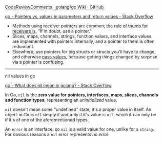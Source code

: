 [CodeReviewComments · golang/go Wiki · GitHub](https://github.com/golang/go/wiki/CodeReviewComments#receiver-type)

[go - Pointers vs. values in parameters and return values - Stack Overflow](https://stackoverflow.com/questions/23542989/pointers-vs-values-in-parameters-and-return-values)

- Methods using receiver pointers are common; [the rule of thumb for receivers is](https://github.com/golang/go/wiki/CodeReviewComments#receiver-type), "If in doubt, use a pointer."
- Slices, maps, channels, strings, function values, and interface values are implemented with pointers internally, and a pointer to them is often redundant.
- Elsewhere, use pointers for big structs or structs you'll have to change, and otherwise [pass values](https://github.com/golang/go/wiki/CodeReviewComments#pass-values), because getting things changed by surprise via a pointer is confusing.

-----

nil values in go

[go - What does nil mean in golang? - Stack Overflow](https://stackoverflow.com/questions/35983118/what-does-nil-mean-in-golang)

In Go, `nil` is the **zero value for pointers, interfaces, maps, slices, channels and function types**, representing an *uninitialized* value.

`nil` doesn't mean some "undefined" state, it's a proper value in itself. An object in Go is `nil` simply if and only if it's value is `nil`, which it can only be if it's of one of the aforementioned types.

An `error` is an interface, so `nil` is a valid value for one, unlike for a `string`. For obvious reasons a `nil` error represents *no error*.
